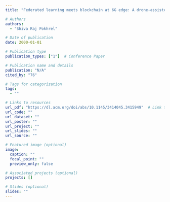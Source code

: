 ```yaml
---
title: "Federated learning meets blockchain at 6G edge: A drone-assisted networking for disaster response"

# Authors
authors:
  - "Shiva Raj Pokhrel"

# Date of publication
date: 2000-01-01

# Publication type
publication_types: ["1"]  # Conference Paper

# Publication name and details
publication: "N/A"
cited_by: "76"

# Tags for categorization
tags:
  - ""

# Links to resources
url_pdf: "https://dl.acm.org/doi/abs/10.1145/3414045.3415949"  # Link to the resource
url_code: ""
url_dataset: ""
url_poster: ""
url_project: ""
url_slides: ""
url_source: ""

# Featured image (optional)
image:
  caption: ""
  focal_point: ""
  preview_only: false

# Associated projects (optional)
projects: []

# Slides (optional)
slides: ""
---
```


